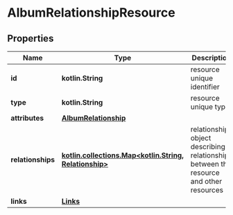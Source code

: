 
# AlbumRelationshipResource

## Properties
Name | Type | Description | Notes
------------ | ------------- | ------------- | -------------
**id** | **kotlin.String** | resource unique identifier | 
**type** | **kotlin.String** | resource unique type | 
**attributes** | [**AlbumRelationship**](AlbumRelationship.md) |  |  [optional]
**relationships** | [**kotlin.collections.Map&lt;kotlin.String, Relationship&gt;**](Relationship.md) | relationships object describing relationships between the resource and other resources |  [optional]
**links** | [**Links**](Links.md) |  |  [optional]



